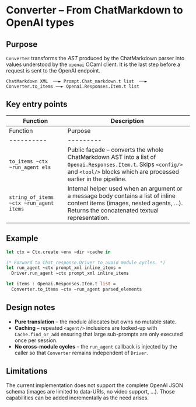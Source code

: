 # Converter – From ChatMarkdown to OpenAI types

## Purpose

`Converter` transforms the *AST* produced by the ChatMarkdown parser into
values understood by the `openai` OCaml client.  It is the last
step before a request is sent to the OpenAI endpoint.

```
ChatMarkdown XML  ──► Prompt.Chat_markdown.t list  ──► Converter.to_items ──► Openai.Responses.Item.t list
```


## Key entry points

| Function | Description |
|----------|-------------|
| Function | Purpose |
|----------|---------|
| `to_items ~ctx ~run_agent els` | Public façade – converts the whole ChatMarkdown AST into a list of `Openai.Responses.Item.t`. Skips `<config/>` and `<tool/>` blocks which are processed earlier in the pipeline. |
| `string_of_items ~ctx ~run_agent items` | Internal helper used when an argument or a message body contains a list of inline content items (images, nested agents, …). Returns the concatenated textual representation. |


## Example

```ocaml
let ctx = Ctx.create ~env ~dir ~cache in

(* Forward to Chat_response.Driver to avoid module cycles. *)
let run_agent ~ctx prompt_xml inline_items =
  Driver.run_agent ~ctx prompt_xml inline_items

let items : Openai.Responses.Item.t list =
  Converter.to_items ~ctx ~run_agent parsed_elements
```


## Design notes

* **Pure translation** – the module allocates but owns no mutable state.
* **Caching** – repeated `<agent/>` inclusions are looked-up with
  `Cache.find_or_add` ensuring that large sub-prompts are only executed
  once per session.
* **No cross-module cycles** – the `run_agent` callback is injected by
  the caller so that `Converter` remains independent of `Driver`.


## Limitations

The current implementation does not support the complete OpenAI JSON
schema (images are limited to data-URIs, no video support, …).  Those
capabilities can be added incrementally as the need arises.


